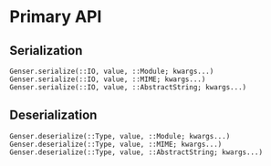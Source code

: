 # Primary API

## Serialization

```@docs
Genser.serialize(::IO, value, ::Module; kwargs...)
Genser.serialize(::IO, value, ::MIME; kwargs...)
Genser.serialize(::IO, value, ::AbstractString; kwargs...)
```

## Deserialization
```@docs
Genser.deserialize(::Type, value, ::Module; kwargs...)
Genser.deserialize(::Type, value, ::MIME; kwargs...)
Genser.deserialize(::Type, value, ::AbstractString; kwargs...)
```
